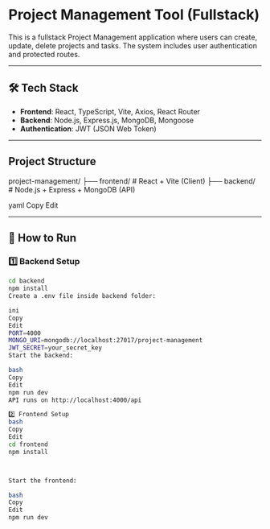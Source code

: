 #  Project Management Tool (Fullstack)

This is a fullstack Project Management application where users can create, update, delete projects and tasks. The system includes user authentication and protected routes.

---

## 🛠 Tech Stack

- **Frontend**: React, TypeScript, Vite, Axios, React Router
- **Backend**: Node.js, Express.js, MongoDB, Mongoose
- **Authentication**: JWT (JSON Web Token)

---

##  Project Structure

project-management/
├── frontend/ # React + Vite (Client)
├── backend/ # Node.js + Express + MongoDB (API)

yaml
Copy
Edit

---

## 🚀 How to Run

### 1️⃣ Backend Setup

```bash
cd backend
npm install
Create a .env file inside backend folder:

ini
Copy
Edit
PORT=4000
MONGO_URI=mongodb://localhost:27017/project-management
JWT_SECRET=your_secret_key
Start the backend:

bash
Copy
Edit
npm run dev
API runs on http://localhost:4000/api

2️⃣ Frontend Setup
bash
Copy
Edit
cd frontend
npm install



Start the frontend:

bash
Copy
Edit
npm run dev
